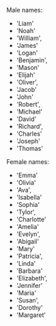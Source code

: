 Male names:
- 'Liam'
- 'Noah'
- 'William',
- 'James'
- 'Logan'
- 'Benjamin',
- 'Mason'
- 'Elijah'
- 'Oliver',
- 'Jacob'
- 'John'
- 'Robert',
- 'Michael'
- 'David'
- 'Richard',
- 'Charles'
- 'Joseph'
- 'Thomas'

Female names:
- 'Emma'
- 'Olivia'
- 'Ava',
- 'Isabella'
- 'Sophia'
- 'Tylor',
- 'Charlotte'
- 'Amelia'
- 'Evelyn',
- 'Abigail'
- 'Mary'
- 'Patricia',
- 'Linda'
- 'Barbara'
- 'Elizabeth',
- 'Jennifer'
- 'Maria'
- 'Susan',
- 'Dorothy'
- 'Margaret'
